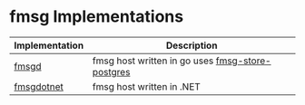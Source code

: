 # fmsg Implementations

| Implementation                                      | Description        |
|-----------------------------------------------------|--------------------|
| [fmsgd](https://github.com/markmnl/fmsgd)   | fmsg host written in go uses [fmsg-store-postgres](https://github.com/markmnl/fmsg/standards/fmsg-store-postgres.md) |
| [fmsgdotnet](https://github.com/markmnl/fmsgdotnet) | fmsg host written in .NET |